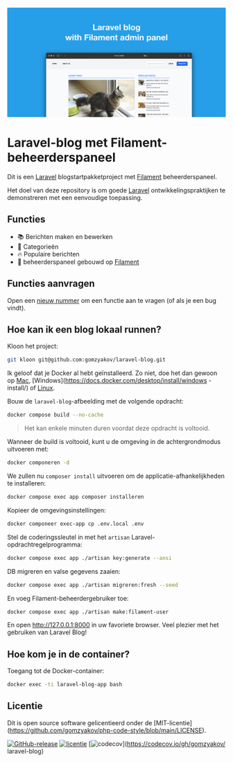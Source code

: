 ![Laravel-blog met Filament-beheerderspaneel](../docs/social-preview-en.png)

# Laravel-blog met Filament-beheerderspaneel

Dit is een [Laravel](https://laravel.com) blogstartpakketproject met [Filament](https://filamentphp.com) beheerderspaneel.

Het doel van deze repository is om goede [Laravel](https://laravel.com) ontwikkelingspraktijken te demonstreren met een eenvoudige toepassing.

## Functies

- 📚 Berichten maken en bewerken
- 🥑 Categorieën
- 🔥 Populaire berichten
- 🎉 beheerderspaneel gebouwd op [Filament](https://filamentphp.com)

## Functies aanvragen

Open een [nieuw nummer](https://github.com/gomzyakov/laravel-blog/issues/new) om een functie aan te vragen (of als je een bug vindt).

## Hoe kan ik een blog lokaal runnen?

Kloon het project:

``` bash
git kloon git@github.com:gomzyakov/laravel-blog.git
```

Ik geloof dat je Docker al hebt geïnstalleerd. Zo niet, doe het dan gewoon op [Mac](https://docs.docker.com/desktop/install/mac-install/), [Windows](https://docs.docker.com/desktop/install/windows -install/) of [Linux](https://docs.docker.com/desktop/install/linux-install/).

Bouw de `laravel-blog`-afbeelding met de volgende opdracht:

``` bash
docker compose build --no-cache
```

>Het kan enkele minuten duren voordat deze opdracht is voltooid.

Wanneer de build is voltooid, kunt u de omgeving in de achtergrondmodus uitvoeren met:

``` bash
docker componeren -d
```

We zullen nu `composer install` uitvoeren om de applicatie-afhankelijkheden te installeren:

``` bash
docker compose exec app composer installeren
```

Kopieer de omgevingsinstellingen:

``` bash
docker componeer exec-app cp .env.local .env
```

Stel de coderingssleutel in met het `artisan` Laravel-opdrachtregelprogramma:

``` bash
docker compose exec app ./artisan key:generate --ansi
```

DB migreren en valse gegevens zaaien:

``` bash
docker compose exec app ./artisan migreren:fresh --seed
```

En voeg Filament-beheerdergebruiker toe:

``` bash
docker compose exec app ./artisan make:filament-user
```

En open http://127.0.0.1:8000 in uw favoriete browser. Veel plezier met het gebruiken van Laravel Blog!

## Hoe kom je in de container?

Toegang tot de Docker-container:

``` bash
docker exec -ti laravel-blog-app bash
```

## Licentie

Dit is open source software gelicentieerd onder de [MIT-licentie] (https://github.com/gomzyakov/php-code-style/blob/main/LICENSE).


[![GitHub-release](https://img.shields.io/github/release/gomzyakov/laravel-blog.svg)](https://github.com/gomzyakov/laravel-blog/releases/latest)
[![licentie](https://img.shields.io/badge/License-MIT-green.svg)](https://github.com/gomzyakov/laravel-blog/blob/development/LICENSE)
[![codecov](https://codecov.io/gh/gomzyakov/laravel-blog/branch/main/graph/badge.svg?token=4CYTVMVUYV)](https://codecov.io/gh/gomzyakov/ laravel-blog)
